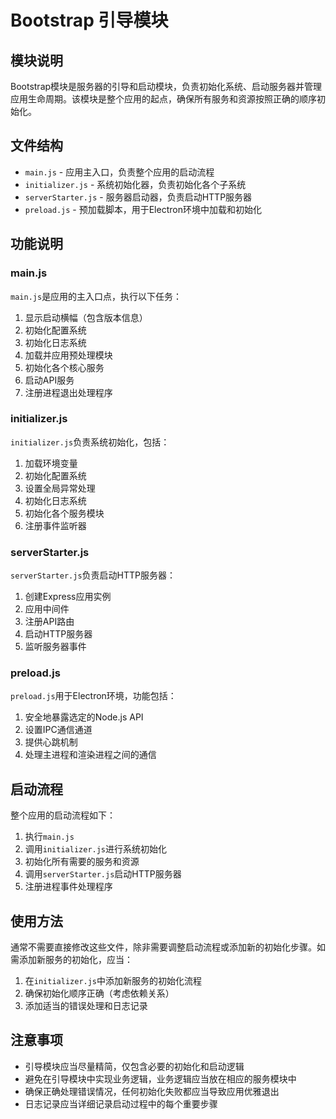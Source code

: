 # Bootstrap 引导模块

## 模块说明

Bootstrap模块是服务器的引导和启动模块，负责初始化系统、启动服务器并管理应用生命周期。该模块是整个应用的起点，确保所有服务和资源按照正确的顺序初始化。

## 文件结构

- `main.js` - 应用主入口，负责整个应用的启动流程
- `initializer.js` - 系统初始化器，负责初始化各个子系统
- `serverStarter.js` - 服务器启动器，负责启动HTTP服务器
- `preload.js` - 预加载脚本，用于Electron环境中加载和初始化

## 功能说明

### main.js

`main.js`是应用的主入口点，执行以下任务：

1. 显示启动横幅（包含版本信息）
2. 初始化配置系统
3. 初始化日志系统
4. 加载并应用预处理模块
5. 初始化各个核心服务
6. 启动API服务
7. 注册进程退出处理程序

### initializer.js

`initializer.js`负责系统初始化，包括：

1. 加载环境变量
2. 初始化配置系统
3. 设置全局异常处理
4. 初始化日志系统
5. 初始化各个服务模块
6. 注册事件监听器

### serverStarter.js

`serverStarter.js`负责启动HTTP服务器：

1. 创建Express应用实例
2. 应用中间件
3. 注册API路由
4. 启动HTTP服务器
5. 监听服务器事件

### preload.js

`preload.js`用于Electron环境，功能包括：

1. 安全地暴露选定的Node.js API
2. 设置IPC通信通道
3. 提供心跳机制
4. 处理主进程和渲染进程之间的通信

## 启动流程

整个应用的启动流程如下：

1. 执行`main.js`
2. 调用`initializer.js`进行系统初始化
3. 初始化所有需要的服务和资源
4. 调用`serverStarter.js`启动HTTP服务器
5. 注册进程事件处理程序

## 使用方法

通常不需要直接修改这些文件，除非需要调整启动流程或添加新的初始化步骤。如需添加新服务的初始化，应当：

1. 在`initializer.js`中添加新服务的初始化流程
2. 确保初始化顺序正确（考虑依赖关系）
3. 添加适当的错误处理和日志记录

## 注意事项

- 引导模块应当尽量精简，仅包含必要的初始化和启动逻辑
- 避免在引导模块中实现业务逻辑，业务逻辑应当放在相应的服务模块中
- 确保正确处理错误情况，任何初始化失败都应当导致应用优雅退出
- 日志记录应当详细记录启动过程中的每个重要步骤 
